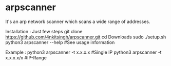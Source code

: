 # arpscanner
It's an arp network scanner which scans a wide range of addresses.

Installation : Just few steps
git clone https://github.com/4nkitsingh/arpscanner.git
cd Downloads
sudo ./setup.sh
python3 arpscanner --help  #See usage information

Example :
python3 arpscanner -t x.x.x.x #Single IP
python3 arpscanner -t x.x.x.x/x #IP-Range

